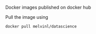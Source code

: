 Docker images published on docker hub 

Pull the image using 
```
docker pull melvinl/datascience
```
